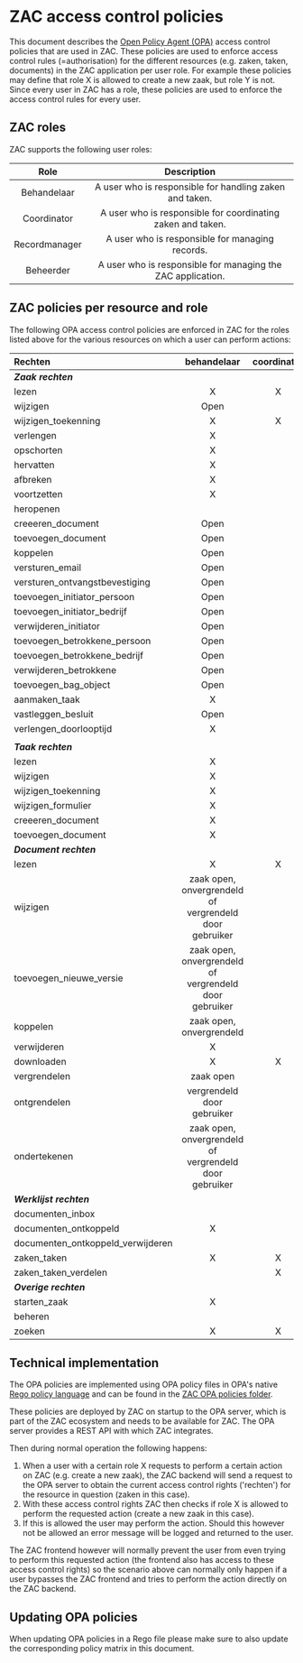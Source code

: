  # ZAC access control policies

This document describes the [Open Policy Agent (OPA)](https://www.openpolicyagent.org/) access control
policies that are used in ZAC.
These policies are used to enforce access control rules (=authorisation) for the different
resources (e.g. zaken, taken, documents) in the ZAC application per user role.
For example these policies may define that role X is allowed to create a new zaak, but role Y is not.
Since every user in ZAC has a role, these policies are used to enforce the access control rules for every user.

## ZAC roles

ZAC supports the following user roles:

| Role          | Description |
|:-------------:|:-----------:|
| Behandelaar   | A user who is responsible for handling zaken and taken. |
| Coordinator   | A user who is responsible for coordinating zaken and taken. |
| Recordmanager | A user who is responsible for managing records. |
| Beheerder     | A user who is responsible for managing the ZAC application. |


## ZAC policies per resource and role

The following OPA access control policies are enforced in ZAC for the roles listed above for the
various resources on which a user can perform actions:

| Rechten                           |                      behandelaar                       | coordinator | recordmanager | beheerder |
|:----------------------------------|:------------------------------------------------------:|:-----------:|:-------------:|:---------:|
| **_Zaak rechten_**                |                                                        |             |               |           |
| lezen                             |                           X                            |      X      |       X       |           |
| wijzigen                          |                          Open                          |             |       X       |           |
| wijzigen_toekenning               |                           X                            |      X      |       X       |           |
| verlengen                         |                           X                            |             |               |           |
| opschorten                        |                           X                            |             |               |           |
| hervatten                         |                           X                            |             |               |           |
| afbreken                          |                           X                            |             |       X       |           |
| voortzetten                       |                           X                            |             |       X       |           |
| heropenen                         |                                                        |             |       X       |           |
| creeeren_document                 |                          Open                          |             |       X       |           |
| toevoegen_document                |                          Open                          |             |       X       |           |
| koppelen                          |                          Open                          |             |       X       |           |
| versturen_email                   |                          Open                          |             |               |           |
| versturen_ontvangstbevestiging    |                          Open                          |             |               |           |
| toevoegen_initiator_persoon       |                          Open                          |             |               |           |
| toevoegen_initiator_bedrijf       |                          Open                          |             |               |           |
| verwijderen_initiator             |                          Open                          |             |               |           |
| toevoegen_betrokkene_persoon      |                          Open                          |             |               |           |
| toevoegen_betrokkene_bedrijf      |                          Open                          |             |               |           |
| verwijderen_betrokkene            |                          Open                          |             |               |           |
| toevoegen_bag_object              |                          Open                          |             |               |           |
| aanmaken_taak                     |                           X                            |             |               |           |
| vastleggen_besluit                |                          Open                          |             |               |           |
| verlengen_doorlooptijd            |                           X                            |             |       X       |           |
|                                   |                                                        |             |               |           |
| **_Taak rechten_**                |                                                        |             |               |           |
| lezen                             |                           X                            |             |       X       |           |
| wijzigen                          |                           X                            |             |       X       |           |
| wijzigen_toekenning               |                           X                            |             |               |           |
| wijzigen_formulier                |                           X                            |             |       X       |           |
| creeeren_document                 |                           X                            |             |       X       |           |
| toevoegen_document                |                           X                            |             |       X       |           |
| **_Document rechten_**            |                                                        |             |               |           |
| lezen                             |                           X                            |      X      |       X       |           |
| wijzigen                          | zaak open, onvergrendeld of vergrendeld door gebruiker |             |       X       |           |
| toevoegen_nieuwe_versie           | zaak open, onvergrendeld of vergrendeld door gebruiker |             |       X       |           |
| koppelen                          |                zaak open, onvergrendeld                |             |       X       |           |
| verwijderen                       |                           X                            |             |       X       |           |
| downloaden                        |                           X                            |      X      |       X       |           |
| vergrendelen                      |                       zaak open                        |             |       X       |           |
| ontgrendelen                      |               vergrendeld door gebruiker               |             |       X       |           |
| ondertekenen                      | zaak open, onvergrendeld of vergrendeld door gebruiker |             |               |           |
| **_Werklijst rechten_**           |                                                        |             |               |           |
| documenten_inbox                  |                                                        |             |       X       |           |
| documenten_ontkoppeld             |                           X                            |             |       X       |           |
| documenten_ontkoppeld_verwijderen |                                                        |             |       X       |           |
| zaken_taken                       |                           X                            |      X      |       X       |           |
| zaken_taken_verdelen              |                                                        |      X      |               |           |
| **_Overige rechten_**             |                                                        |             |               |           |
| starten_zaak                      |                           X                            |             |               |           |
| beheren                           |                                                        |             |               |     X     |
| zoeken                            |                           X                            |      X      |       X       |           |

## Technical implementation

The OPA policies are implemented using OPA policy files in OPA's native
[Rego policy language](https://www.openpolicyagent.org/docs/latest/policy-language/) and can be found
in the [ZAC OPA policies folder](../../src/main/resources/policies).

These policies are deployed by ZAC on startup to the OPA server, which is part of the ZAC ecosystem
and needs to be available for ZAC. The OPA server provides a REST API with which ZAC integrates.

Then during normal operation the following happens:

1. When a user with a certain role X requests to perform a certain action
on ZAC (e.g. create a new zaak), the ZAC backend will send a request to the OPA server to obtain the current
access control rights ('rechten') for the resource in question (zaken in this case).
2. With these access control rights ZAC then checks if role X is allowed to perform the requested action
(create a new zaak in this case).
3. If this is allowed the user may perform the action.
Should this however not be allowed an error message will be logged and returned to the user.

The ZAC frontend however will normally prevent the user from even trying to perform this requested action
(the frontend also has access to these access control rights) so the scenario above can normally
only happen if a user bypasses the ZAC frontend and tries to perform the action directly on the ZAC backend.

## Updating OPA policies

When updating OPA policies in a Rego file please make sure to also update the corresponding policy
matrix in this document.
